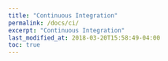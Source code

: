 ```yaml
---
title: "Continuous Integration"
permalink: /docs/ci/
excerpt: "Continuous Integration"
last_modified_at: 2018-03-20T15:58:49-04:00
toc: true
---
```


